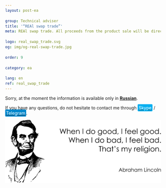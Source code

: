 ```yaml
---
layout: post-ea

group: Technical adviser
title: '“REAl swap trade”'
meta: REAl swap trade. All proceeds from the product sale will be directed to the project development and charity.

logo: real_swap_trade.svg
og: img/og-real-swap-trade.jpg

order: 9

category: ea

lang: en
ref: real_swap_trade
---
```


Sorry, at the moment the information is available only in **<a href="https://lincolnvirus.com/projects/ru/forex/real_swap_trade.html" target="_blank">Russian</a>**.

If you have any questions, do not hesitate to contact me through <a href="skype:chutkoy89?call" target="_blank"><span style="background-color:#00aff0; color:white; padding:3px; border-radius: 3px">Skype</span></a> / <a href="https://t.me/chutkoy" target="_blank"><span style="background-color:#0088cc; color:white; padding:3px; border-radius: 3px">Telegram</span></a>.

<a data-fancybox="gallery" href="/img/programming/Lincoln.png"><img src="/img/programming/Lincoln.png" alt=""></a>
